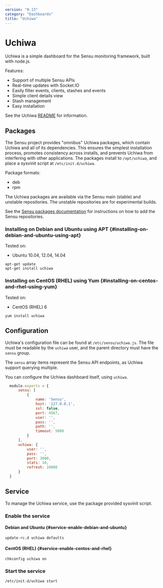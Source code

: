 ```yaml
---
version: "0.13"
category: "Dashboards"
title: "Uchiwa"
---
```


# Uchiwa

Uchiwa is a simple dashboard for the Sensu monitoring framework, built
with node.js.

Features:

- Support of multiple Sensu APIs
- Real-time updates with Socket.IO
- Easily filter events, clients, stashes and events
- Simple client details view
- Stash management
- Easy installation

See the Uchiwa
[README](https://github.com/sensu/uchiwa/blob/master/README.md) for information.

## Packages

The Sensu project provides "omnibus" Uchiwa packages, which contain
Uchiwa and all of its dependencies. This ensures the simplest
installation process, promotes consistency across installs, and
prevents Uchiwa from interfering with other applications. The packages
install to `/opt/uchiwa`, and place a sysvinit script at
`/etc/init.d/uchiwa`.

Package formats:

* deb
* rpm

The Uchiwa packages are available via the Sensu main (stable) and
unstable repositories. The unstable repositories are for experimental
builds.

See the [Sensu packages documentation](packages) for instructions on how to add
the Sensu repositories.

### Installing on Debian and Ubuntu using APT {#installing-on-debian-and-ubuntu-using-apt}

Tested on:

* Ubuntu 10.04, 12.04, 14.04

~~~ shell
apt-get update
apt-get install uchiwa
~~~

### Installing on CentOS (RHEL) using Yum {#installing-on-centos-and-rhel-using-yum}

Tested on:

* CentOS (RHEL) 6

~~~ shell
yum install uchiwa
~~~

## Configuration

Uchiwa's configuration file can be found at `/etc/sensu/uchiwa.js`.
The file must be readable by the `uchiwa` user, and the parent
directory must have the `sensu` group.

The `sensu` array items represent the Sensu API endpoints, as Uchiwa
support querying multiple.

You can configure the Uchiwa dashboard itself, using `uchiwa`.

~~~ javascript
  module.exports = {
      sensu: [
          {
              name: 'Sensu',
              host: '127.0.0.1',
              ssl: false,
              port: 4567,
              user: '',
              pass: '',
              path: '',
              timeout: 5000
          }
      ],
      uchiwa: {
          user: '',
          pass: '',
          port: 3000,
          stats: 10,
          refresh: 10000
      }
  }
~~~

## Service

To manage the Uchiwa service, use the package provided sysvinit script.

### Enable the service

#### Debian and Ubuntu {#service-enable-debian-and-ubuntu}

~~~ shell
update-rc.d uchiwa defaults
~~~

#### CentOS (RHEL) {#service-enable-centos-and-rhel}

~~~ shell
chkconfig uchiwa on
~~~

### Start the service

~~~ shell
/etc/init.d/uchiwa start
~~~
